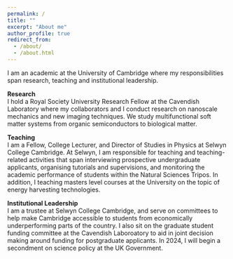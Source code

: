 ```yaml
---
permalink: /
title: ""
excerpt: "About me"
author_profile: true
redirect_from: 
  - /about/
  - /about.html
---
```



I am an academic at the University of Cambridge where my responsibilities span research, teaching and institutional leadership. 

**Research**   
I hold a Royal Society University Research Fellow at the Cavendish Laboratory where my collaborators and I conduct research on nanoscale mechanics and new imaging techniques. We study multifunctional soft matter systems from organic semiconductors to biological matter. 

**Teaching**  
I am a Fellow, College Lecturer, and Director of Studies in Physics at Selwyn College Cambridge. At Selwyn, I am responsible for teaching and teaching-related activities that span interviewing prospective undergraduate applicants, organising tutorials and supervisions, and monitoring the academic performance of students within the Natural Sciences Tripos. In addition, I teaching masters level courses at the University on the topic of energy harvesting technologies.

**Institutional Leadership**  
I am a trustee at Selwyn College Cambridge, and serve on committees to help make Cambridge accessible to students from economically underperforming parts of the country. I also sit on the graduate student funding committee at the Cavendish Laboroatory to aid in joint decision making around funding for postgraduate applicants. In 2024, I will begin a secondment on science policy at the UK Government.
